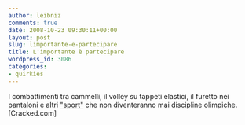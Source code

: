 ```yaml
---
author: leibniz
comments: true
date: 2008-10-23 09:30:11+00:00
layout: post
slug: limportante-e-partecipare
title: L'importante è partecipare
wordpress_id: 3086
categories:
- quirkies
---
```


I combattimenti tra cammelli, il volley su tappeti elastici, il furetto nei pantaloni e altri ["sport"](http://www.cracked.com/article_16697_8-most-baffling-sports-from-around-world.html) che non diventeranno mai discipline olimpiche. [Cracked.com]
